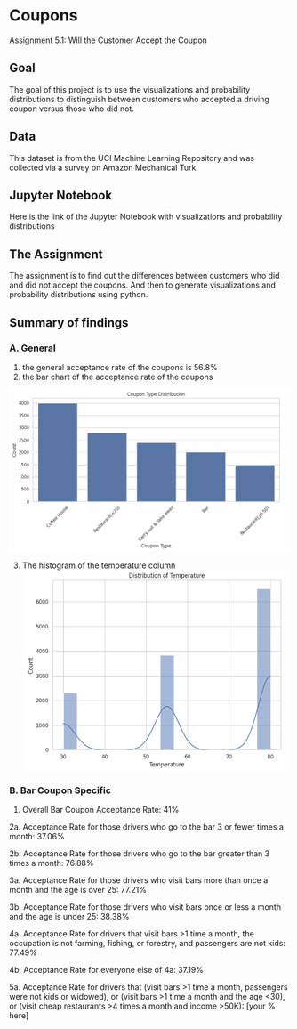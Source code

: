 # Coupons
Assignment 5.1: Will the Customer Accept the Coupon

## Goal
The goal of this project is to use the visualizations and probability distributions to distinguish between customers who accepted a driving coupon versus those who did not.

## Data
This dataset is from the UCI Machine Learning Repository and was collected via a survey on Amazon Mechanical Turk.

## Jupyter Notebook
Here is the link of the Jupyter Notebook with visualizations and probability distributions

## The Assignment
The assignment is to find out the differences between customers who did and did not accept the coupons.  And then to generate visualizations and probability distributions using python.

## Summary of findings

### A. General
1. the general acceptance rate of the coupons is 56.8%
2. the bar chart of the acceptance rate of the coupons

![image_alt](https://github.com/StanleyWan/Coupon/blob/main/findings/Coupon_Type_Distribution.png)

3. The histogram of the temperature column
![image_alt](https://github.com/StanleyWan/Coupon/blob/main/findings/temperature%20distribution.png)

### B. Bar Coupon Specific
1. Overall Bar Coupon Acceptance Rate: 41%

2a. Acceptance Rate for those drivers who go to the bar 3 or fewer times a month: 37.06%

2b. Acceptance Rate for those drivers who go to the bar greater than 3 times a month: 76.88%

3a. Acceptance Rate for those drivers who visit bars more than once a month and the age is over 25: 77.21%

3b. Acceptance Rate for those drivers who visit bars once or less a month and the age is under 25: 38.38%

4a. Acceptance Rate for drivers that visit bars >1 time a month, the occupation is not farming, fishing, or forestry, and passengers are not kids: 77.49%

4b. Acceptance Rate for everyone else of 4a: 37.19%

5a. Acceptance Rate for drivers that (visit bars >1 time a month, passengers were not kids or widowed), or (visit bars >1 time a month and the age <30), or (visit cheap restaurants >4 times a month and income >50K): [your % here]
